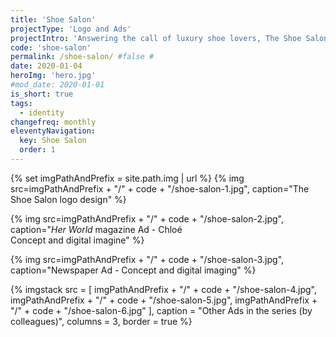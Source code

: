 ```yaml
---
title: 'Shoe Salon'
projectType: 'Logo and Ads'
projectIntro: 'Answering the call of luxury shoe lovers, The Shoe Salon carry brands such as <i>Manolo Blahnik, Jil Sander, Marc Jacobs, Kenzo,</i> and <i>Bruno Magli</i>.<br><br>The identity was designed to give a glimpse of what the brand is about and marketed with image-driven campaigns to express individuality, product personalities, and stories through art and style.'
code: 'shoe-salon'
permalink: /shoe-salon/ #false #
date: 2020-01-04
heroImg: 'hero.jpg'
#mod_date: 2020-01-01
is_short: true
tags: 
  - identity
changefreq: monthly
eleventyNavigation:
  key: Shoe Salon
  order: 1
---
```

{% set imgPathAndPrefix = site.path.img | url %}
{% img src=imgPathAndPrefix + "/" + code + "/shoe-salon-1.jpg", caption="The Shoe Salon logo design" %}

{% img src=imgPathAndPrefix + "/" + code + "/shoe-salon-2.jpg", caption="<i>Her World</i> magazine Ad - Chloé<br>Concept and digital imagine" %}

{% img src=imgPathAndPrefix + "/" + code + "/shoe-salon-3.jpg", caption="Newspaper Ad - Concept and digital imaging" %}

{% imgstack src = [
            imgPathAndPrefix + "/" + code + "/shoe-salon-4.jpg", 
            imgPathAndPrefix + "/" + code + "/shoe-salon-5.jpg", 
            imgPathAndPrefix + "/" + code + "/shoe-salon-6.jpg"
          ],
          caption = "Other Ads in the series (by colleagues)",
          columns = 3,
          border = true
%}